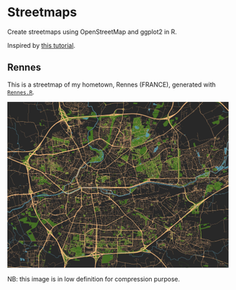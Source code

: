 # Streetmaps

Create streetmaps using OpenStreetMap and ggplot2 in R.

Inspired by [this tutorial](https://ggplot2tutor.com/streetmaps/streetmaps/).

## Rennes

This is a streetmap of my hometown, Rennes (FRANCE), generated with [`Rennes.R`](Rennes.R).

![Rennes](img/Rennes_4_3.jpg)

NB: this image is in low definition for compression purpose.